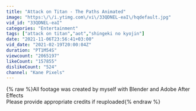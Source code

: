 ```yaml
---
title: "Attack on Titan - The Paths Animated"
image: "https:\/\/i.ytimg.com\/vi\/33QDNEL-eaI\/hqdefault.jpg"
vid_id: "33QDNEL-eaI"
categories: "Entertainment"
tags: ["attack on titan","aot","shingeki no kyojin"]
date: "2021-11-06T23:56:41+03:00"
vid_date: "2021-02-19T20:00:04Z"
duration: "PT1M54S"
viewcount: "2065197"
likeCount: "157855"
dislikeCount: "524"
channel: "Kane Pixels"
---
```

{% raw %}All footage was created by myself with Blender and Adobe After Effects<br />Please provide appropriate credits if reuploaded{% endraw %}
